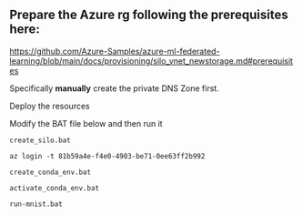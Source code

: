 
## Prepare the Azure rg following the prerequisites here:
https://github.com/Azure-Samples/azure-ml-federated-learning/blob/main/docs/provisioning/silo_vnet_newstorage.md#prerequisites

Specifically **manually** create the private DNS Zone first.

Deploy the resources

Modify the BAT file below and then run it

```
create_silo.bat
```

```
az login -t 81b59a4e-f4e0-4903-be71-0ee63ff2b992

create_conda_env.bat

activate_conda_env.bat

run-mnist.bat
```



